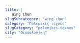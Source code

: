 ```yaml
---
title: |
   Wing Chun
slugSubcategory: "wing-chun"
category: "Πολεμικές τέχνες"
slugCategory: "polemikes-texnes"
city: "Θεσσαλονίκη"
---
```


